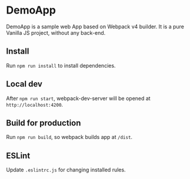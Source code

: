 # DemoApp

DemoApp is a sample web App based on Webpack v4 builder. It is a pure Vanilla JS project, without any back-end.

## Install

Run `npm run install` to install dependencies.

## Local dev

After `npm run start`, webpack-dev-server will be opened at `http://localhost:4200`.

## Build for production

Run `npm run build`, so webpack builds app at `/dist`.

## ESLint

Update `.eslintrc.js` for changing installed rules.
